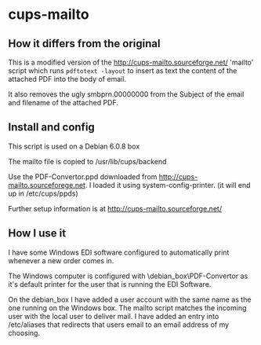 cups-mailto
===========

How it differs from the original
-------------------------------
This is a modified version of the http://cups-mailto.sourceforge.net/ 'mailto' script which runs `pdftotext -layout` to insert as text the content of the attached PDF into the body of email.

It also removes the ugly smbprn.00000000 from the Subject of the email and filename of the attached PDF.

Install and config
------------------
This script is used on a Debian 6.0.8 box

The mailto file is copied to /usr/lib/cups/backend 

Use the PDF-Convertor.ppd downloaded from http://cups-mailto.sourceforege.net. I loaded it using system-config-printer. (it will end up in /etc/cups/ppds)

Further setup information is at http://cups-mailto.sourceforge.net/

How I use it
------------
I have some Windows EDI software configured to automatically print whenever a new order comes in.

The Windows computer is configured with \\debian_box\PDF-Convertor as it's default printer for the user that is running the EDI Software.

On the debian_box I have added a user account with the same name as the one running on the Windows box. The mailto script matches the incoming user with the local user to deliver mail. I have added an entry into /etc/aliases that redirects that users email to an email address of my choosing.







